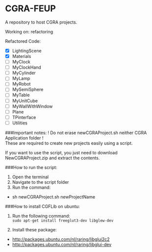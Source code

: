 CGRA-FEUP
=========

A repository to host CGRA projects.

Working on: refactoring

Refactored Code:
- [x] LightingScene
- [x] Materials
- [ ] MyClock
- [ ] MyClockHand
- [ ] MyCylinder
- [ ] MyLamp
- [ ] MyRobot
- [ ] MySemiSphere
- [ ] MyTable
- [ ] MyUnitCube
- [ ] MyWallWithWindow
- [ ] Plane
- [ ] TPinterface
- [ ] Utilities

###Important notes:
! Do not erase newCGRAProject.sh neither CGRA Application folder !  
These are required to create new projects easily using a script.

If you want to use the script, you just need to download NewCGRAProject.zip and extract the contents.

###How to run the script:
1. Open the terminal
2. Navigate to the script folder
3. Run the command:
  - sh newCGRAProject.sh newProjectName

###How to install CGFLib on ubuntu:
1. Run the following command:  
````sudo apt-get install freeglut3-dev libglew-dev````

2. Install these package:
  - http://packages.ubuntu.com/nl/raring/libglui2c2
  - http://packages.ubuntu.com/nl/raring/libglui-dev
